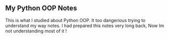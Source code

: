 My Python OOP Notes
-------------------

This is what I studied about Python OOP.
It too dangerious trying to understand my way notes.
I had prepared this notes very long back, Now Im not understanding most of it !

